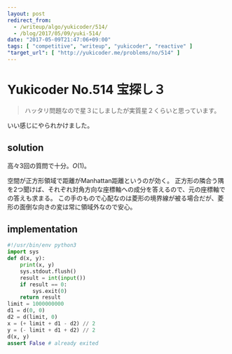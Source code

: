 ```yaml
---
layout: post
redirect_from:
  - /writeup/algo/yukicoder/514/
  - /blog/2017/05/09/yuki-514/
date: "2017-05-09T21:47:06+09:00"
tags: [ "competitive", "writeup", "yukicoder", "reactive" ]
"target_url": [ "http://yukicoder.me/problems/no/514" ]
---
```


# Yukicoder No.514 宝探し３

>   ハッタリ問題なので星３にしましたが実質星２くらいと思っています。

いい感じにやられかけました。

## solution

高々$3$回の質問で十分。$O(1)$。

空間が正方形領域で距離がManhattan距離というのが効く。
正方形の隣合う隅を$2$つ聞けば、それぞれ対角方向な座標軸への成分を答えるので、元の座標軸での答えも求まる。
この手のもので心配なのは菱形の境界線が被る場合だが、菱形の面倒な向きの変は常に領域外なので安心。

## implementation

``` python
#!/usr/bin/env python3
import sys
def d(x, y):
    print(x, y)
    sys.stdout.flush()
    result = int(input())
    if result == 0:
        sys.exit(0)
    return result
limit = 1000000000
d1 = d(0, 0)
d2 = d(limit, 0)
x = (+ limit + d1 - d2) // 2
y = (- limit + d1 + d2) // 2
d(x, y)
assert False # already exited
```
